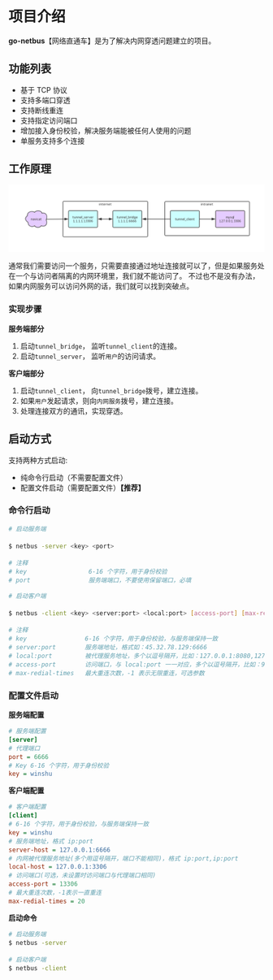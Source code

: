 # 项目介绍

**go-netbus**【网络直通车】是为了解决内网穿透问题建立的项目。

## 功能列表

- 基于 TCP 协议
- 支持多端口穿透
- 支持断线重连
- 支持指定访问端口
- 增加接入身份校验，解决服务端能被任何人使用的问题
- 单服务支持多个连接

## 工作原理

![netbus_architecture](doc/netbus_architecture.png)

通常我们需要访问一个服务，只需要直接通过地址连接就可以了，但是如果服务处在一个与访问者隔离的内网环境里，我们就不能访问了。
不过也不是没有办法，如果内网服务可以访问外网的话，我们就可以找到突破点。

### 实现步骤

**服务端部分**
1. 启动`tunnel_bridge`， 监听`tunnel_client`的连接。
2. 启动`tunnel_server`， 监听`用户`的访问请求。

**客户端部分**
1. 启动`tunnel_client`， 向`tunnel_bridge`拨号，建立连接。
2. 如果`用户`发起请求，则向`内网服务`拨号，建立连接。
3. 处理连接双方的通讯，实现穿透。

## 启动方式

支持两种方式启动:

- 纯命令行启动（不需要配置文件）
- 配置文件启动（需要配置文件）**【推荐】**

### 命令行启动

```bash
# 启动服务端

$ netbus -server <key> <port>

# 注释
# key                 6-16 个字符，用于身份校验
# port                服务端端口，不要使用保留端口，必填

```

```bash
# 启动客户端

$ netbus -client <key> <server:port> <local:port> [access-port] [max-redial-times]

# 注释
# key                6-16 个字符，用于身份校验，与服务端保持一致
# server:port        服务端地址，格式如：45.32.78.129:6666
# local:port         被代理服务地址，多个以逗号隔开，比如：127.0.0.1:8080,127.0.0.1:9200
# access-port        访问端口，与 local:port 一一对应，多个以逗号隔开，比如：9090,10200， 可选，若未填访问端口保持与 local:port 一致
# max-redial-times   最大重连次数，-1 表示无限重连，可选参数
```

### 配置文件启动

**服务端配置**
```ini
# 服务端配置
[server]
# 代理端口
port = 6666
# Key 6-16 个字符，用于身份校验
key = winshu
```

**客户端配置**
```ini
# 客户端配置
[client]
# 6-16 个字符，用于身份校验，与服务端保持一致
key = winshu
# 服务端地址，格式 ip:port
server-host = 127.0.0.1:6666
# 内网被代理服务地址(多个用逗号隔开，端口不能相同)，格式 ip:port,ip:port
local-host = 127.0.0.1:3306
# 访问端口(可选，未设置时访问端口与代理端口相同)
access-port = 13306
# 最大重连次数，-1表示一直重连
max-redial-times = 20
```

**启动命令**
```bash
# 启动服务端
$ netbus -server

# 启动客户端
$ netbus -client
```


